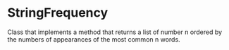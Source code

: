 StringFrequency
===============

Class that implements a method that returns a list of number n ordered by the numbers of appearances of the most common n words.
